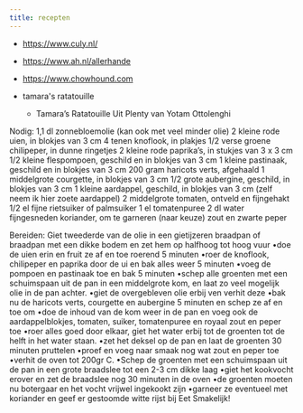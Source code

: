 ```yaml
---
title: recepten
---
```


- https://www.culy.nl/

- https://www.ah.nl/allerhande

- https://www.chowhound.com 

- tamara's ratatouille
	 - Tamara’s Ratatouille
Uit Plenty van Yotam Ottolenghi

Nodig:
1,1 dl zonnebloemolie  (kan ook met veel minder olie)
2 kleine rode uien, in blokjes van 3 cm
4 tenen knoflook, in plakjes
1/2 verse groene chilipeper, in dunne ringetjes
2 kleine rode paprika’s, in stukjes van 3 x 3 cm
1/2 kleine flespompoen, geschild en in blokjes van 3 cm
1 kleine pastinaak, geschild en in blokjes van 3 cm
200 gram haricots verts, afgehaald
1 middelgrote courgette, in blokjes van 3 cm
1/2 grote aubergine, geschild, in blokjes van 3 cm
1 kleine aardappel, geschild, in blokjes van 3 cm (zelf neem ik hier zoete aardappel)
2 middelgrote tomaten, ontveld en fijngehakt
1/2 el fijne rietsuiker of palmsuiker
1 el tomatenpuree
2 dl water
fijngesneden koriander, om te garneren (naar keuze)
zout en zwarte peper

Bereiden:
Giet tweederde van de olie in een gietijzeren braadpan of braadpan met een dikke bodem en zet hem op halfhoog tot hoog vuur
•doe de uien erin en fruit ze af en toe roerend 5 minuten
•roer de knoflook, chilipeper en paprika door de ui en bak alles weer 5 minuten
•voeg de pompoen en pastinaak toe en bak 5 minuten
•schep alle groenten met een schuimspaan uit de pan in een middelgrote kom, en laat zo veel mogelijk olie in de pan achter.
•giet de overgebleven olie erbij ven verhit deze
•bak nu de haricots verts, courgette en aubergine 5 minuten en schep ze af en toe om
•doe de inhoud van de kom weer in de pan en voeg ook de aardappelblokjes, tomaten, suiker, tomatenpuree en royaal zout en peper toe
•roer alles goed door elkaar, giet het water erbij tot de groenten tot de helft in het water staan.
•zet het deksel op de pan en laat de groenten 30 minuten pruttelen
•proef en voeg naar smaak nog wat zout en peper toe
•verhit de oven tot 200gr C.
•Schep de groenten met een schuimspaan uit de pan in een grote braadslee tot een 2-3 cm dikke laag
•giet het kookvocht erover en zet de braadslee nog 30 minuten in de oven
•de groenten moeten nu botergaar en het vocht vrijwel ingekookt zijn
•garneer ze eventueel met koriander en geef er gestoomde witte rijst bij
Eet Smakelijk!
